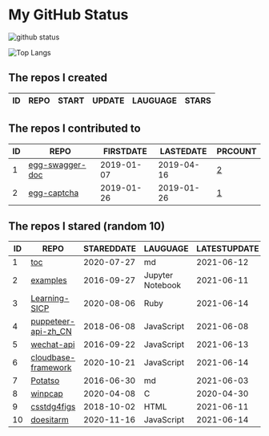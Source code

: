 # My GitHub Status

<img src="https://github-readme-stats-1.yihong0618.vercel.app/api?username=jc-lathander&show_icons=true&&&hide_title=true&count_private=true" alt="github status" />

![Top Langs](https://github-readme-stats-1.yihong0618.vercel.app/api/top-langs/?username=jc-lathander&layout=compact)

<!--START_SECTION:my_github-->
## The repos I created
| ID | REPO | START | UPDATE | LAUGUAGE | STARS |
|----|------|-------|--------|----------|-------|

## The repos I contributed to
| ID |                                REPO                                | FIRSTDATE  | LASTEDATE  |                                          PRCOUNT                                           |
|----|--------------------------------------------------------------------|------------|------------|--------------------------------------------------------------------------------------------|
|  1 | [egg-swagger-doc](https://github.com/Yanshijie-EL/egg-swagger-doc) | 2019-01-07 | 2019-04-16 | [2](https://github.com/Yanshijie-EL/egg-swagger-doc/pulls?q=is%3Apr+author%3Ajc-lathander) |
|  2 | [egg-captcha](https://github.com/Raoul1996/egg-captcha)            | 2019-01-26 | 2019-01-26 | [1](https://github.com/Raoul1996/egg-captcha/pulls?q=is%3Apr+author%3Ajc-lathander)        |

## The repos I stared (random 10)
| ID |                                  REPO                                  | STAREDDATE |     LAUGUAGE     | LATESTUPDATE |
|----|------------------------------------------------------------------------|------------|------------------|--------------|
|  1 | [toc](https://github.com/cncf/toc)                                     | 2020-07-27 | md               | 2021-06-12   |
|  2 | [examples](https://github.com/elastic/examples)                        | 2016-09-27 | Jupyter Notebook | 2021-06-11   |
|  3 | [Learning-SICP](https://github.com/DeathKing/Learning-SICP)            | 2020-08-06 | Ruby             | 2021-06-14   |
|  4 | [puppeteer-api-zh_CN](https://github.com/zhaoqize/puppeteer-api-zh_CN) | 2018-06-08 | JavaScript       | 2021-06-08   |
|  5 | [wechat-api](https://github.com/node-webot/wechat-api)                 | 2016-09-22 | JavaScript       | 2021-06-13   |
|  6 | [cloudbase-framework](https://github.com/Tencent/cloudbase-framework)  | 2020-10-21 | JavaScript       | 2021-06-14   |
|  7 | [Potatso](https://github.com/icodesign/Potatso)                        | 2016-06-30 | md               | 2021-06-03   |
|  8 | [winpcap](https://github.com/patmarion/winpcap)                        | 2020-04-08 | C                | 2020-04-30   |
|  9 | [csstdg4figs](https://github.com/meyerweb/csstdg4figs)                 | 2018-10-02 | HTML             | 2021-06-11   |
| 10 | [doesitarm](https://github.com/ThatGuySam/doesitarm)                   | 2020-11-16 | JavaScript       | 2021-06-14   |

<!--END_SECTION:my_github-->
